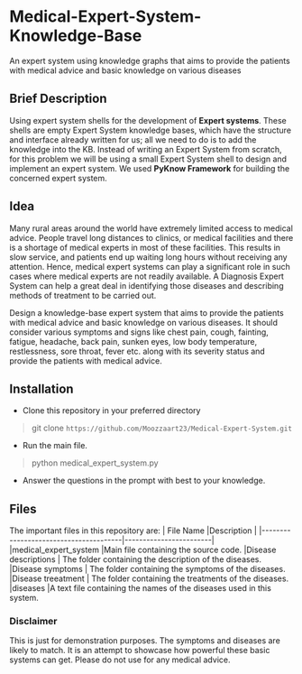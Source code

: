 # Medical-Expert-System-Knowledge-Base
An expert system using knowledge graphs
that aims to provide the patients with medical advice and basic
knowledge on various diseases

## Brief Description
Using expert system shells for the development of **Expert systems**. These shells are empty Expert System knowledge bases, which have the structure and interface already written for us; all we need to do is to add the knowledge into the KB. Instead of writing an Expert System from scratch, for this problem we will be using a small Expert System shell to design and implement an expert system. We used **PyKnow Framework** for building the concerned expert system.

## Idea
Many rural areas around the world have extremely limited access to medical advice. People travel long distances to clinics, or medical facilities and there is a shortage of medical experts in most of these facilities. This results in slow service, and patients end up waiting long hours without receiving any attention. Hence, medical expert systems can play a significant role in such cases where medical experts are not readily available. A Diagnosis Expert System can help a great deal in identifying those diseases and describing methods of treatment to be carried out.

Design a knowledge-base expert system that aims to provide the patients with medical advice and basic knowledge on various diseases. It should consider various symptoms and signs like chest pain, cough, fainting, fatigue, headache, back pain, sunken eyes, low body temperature, restlessness, sore throat, fever etc. along with its severity status and provide the patients with medical advice.

## Installation
- Clone this repository in your preferred directory
 > git clone `https://github.com/Moozzaart23/Medical-Expert-System.git`

 - Run the main file.
> python medical_expert_system.py

- Answer the questions in the prompt with best to your knowledge. 

## Files
The important files in this repository are:
|                		File Name				|Description                                                |
|---------------------------------------|------------------------|
|medical_expert_system          |Main file containing the source code.
|Disease descriptions    			| The folder containing the description of the diseases.
|Disease symptoms    			| The folder containing the symptoms of the diseases.
|Disease treeatment    			| The folder containing the treatments of the diseases.
|diseases          |A text file containing the names of the diseases used in this system.

### Disclaimer
This is just for demonstration purposes. The symptoms and diseases are likely to match. It is an attempt to showcase how powerful these basic systems can get. Please do not use for any medical advice. 


